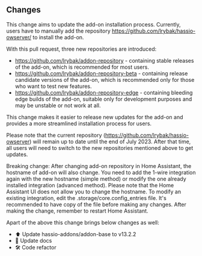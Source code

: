 ## Changes

This change aims to update the add-on installation process. Currently, users have to manually add the repository https://github.com/lrybak/hassio-owserver/ to install the add-on.

With this pull request, three new repositories are introduced:

- https://github.com/lrybak/addon-repository - containing stable releases of the add-on, which is recommended for most users.
- https://github.com/lrybak/addon-repository-beta - containing release candidate versions of the add-on, which is recommended only for those who want to test new features.
- https://github.com/lrybak/addon-repository-edge - containing bleeding edge builds of the add-on, suitable only for development purposes and may be unstable or not work at all.

This change makes it easier to release new updates for the add-on and provides a more streamlined installation process for users.

Please note that the current repository (https://github.com/lrybak/hassio-owserver) will remain up to date until the end of July 2023. After that time, all users will need to switch to the new repositories mentioned above to get updates.

Breaking change:
After changing add-on repository in Home Assistant, the hostname of add-on will also change. You need to add the 1-wire integration again with the new hostname (simple method) or modify the one already installed integration (advanced method). Please note that the Home Assistant UI does not allow you to change the hostname. To modify an existing integration, edit the .storage/core.config_entries file. It's recommended to have copy of the file before making any changes. After making the change, remember to restart Home Assistant.

Apart of the above this change brings below changes as well:

- ⬆️ Update hassio-addons/addon-base to v13.2.2
- 📜 Update docs
- 🛠️ Code refactor